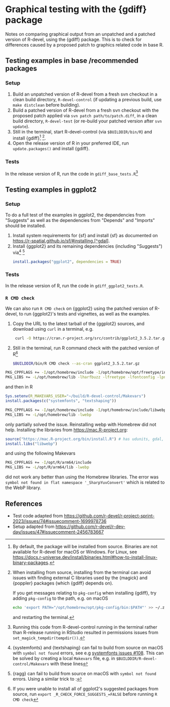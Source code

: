 # Graphical testing with the {gdiff} package

Notes on comparing graphical output from an unpatched and a patched version of 
R-devel, using the {gdiff} package. This is to check for differences caused by 
a proposed patch to graphics related code in base R.

## Testing examples in base /recommended packages

### Setup 

1. Build an unpatched version of R-devel from a fresh svn checkout in a clean 
build directory, `R-devel-control` (if updating a previous build, use 
`make distclean` before building).
2. Build a patched version of R-devel from a fresh svn checkout with the 
proposed patch applied via `svn patch path/to/patch.diff`, in a clean 
build directory, `R-devel-test` (or re-build your patched version after 
`svn update`).
3. Still in the terminal, start R-devel-control (via `$BUILDDIR/bin/R`) and 
install {gdiff}[^binaries] [^pkg-config].
4. Open the release version of R in your preferred IDE, run `update.packages()` 
and install {gdiff}.

[^binaries]: By default, the package will be installed from source. 
Binaries are not available for R-devel for macOS or Windows. 
For Linux, see https://docs.r-universe.dev/install/binaries.html#how-to-install-linux-binary-packages.

[^pkg-config]: When installing from source, installing from the terminal can 
avoid issues with finding external C libraries used by the {magick} and 
{poppler} packages (which {gdiff} depends on).

    If you get messages relating to `pkg-config` when installing {gdiff}, 
    try adding `pkg-config` to the path, e.g. on macOS
    ```sh
    echo 'export PATH="/opt/homebrew/opt/pkg-config/bin:$PATH"' >> ~/.zshrc
    ```
    and restarting the terminal.

### Tests

In the release version of R, run the code in `gdiff_base_tests.R`[^permissions]

[^permissions]: Running this code from R-devel-control running in the terminal 
rather than R-release running in RStudio resulted in permissions issues from 
`set_magick_tempdir(tempdir())`.

## Testing examples in ggplot2

### Setup

To do a full test of the examples in ggplot2, the dependencies from "Suggests" 
as well as the dependencies from "Depends" and "Imports" should be installed.

1. Install system requirements for {sf} and install {sf} as documented on 
https://r-spatial.github.io/sf/#installing.[^gdal].
2. Install {ggplot2} and its remaining dependencies (including "Suggests") 
via[^systemfonts] [^ragg]
    ```r
    install.packages("ggplot2", dependencies = TRUE)
    ```

### Tests

In the release version of R, run the code in `gdiff_ggplot2_tests.R`.

### `R CMD check`

We can also run `R CMD check` on {ggplot2} using the patched version of R-devel, 
to run {ggplot2}'s tests and vignettes, as well as the examples.

1. Copy the URL to the latest tarball of the {ggplot2} sources, and download 
   using `curl` in a terminal, e.g.
   ```sh
    curl -O https://cran.r-project.org/src/contrib/ggplot2_3.5.2.tar.gz
    ```
2. Still in the terminal, run R command check with the patched version of 
R[^suggests]
   ```sh
   $BUILDDIR/bin/R CMD check --as-cran ggplot2_3.5.2.tar.gz
   ```

[^suggests]: If you were unable to install all of ggplot2's suggested packages 
from source, run `export _R_CHECK_FORCE_SUGGESTS_=FALSE` before running
`R CMD check`
[^gdal]: Installing gdal on macOS takes some time!
[^systemfonts]: {systemfonts} and {textshaping} can fail to build from source
on macOS with `symbol not found` errors, see e.g 
[systemfonts issues #108](https://github.com/r-lib/systemfonts/issues/108). 
This can be solved by creating a local `Makevars` file, e.g. in 
`$BUILDDIR/R-devel-control/Makevars` with these lines
```sh
PKG_CPPFLAGS += -I/opt/homebrew/include -I/opt/homebrew/opt/freetype/include/freetype2 -I/opt/homebrew/include/harfbuzz -I/opt/homebrew/include/fribidi
PKG_LIBS += -L/opt/homebrew/lib -lharfbuzz -lfreetype -lfontconfig -lpng16 -lfribidi
```
and then in R
```r
Sys.setenv(R_MAKEVARS_USER="~/build/R-devel-control/Makevars")
install.packages(c("systemfonts", "textshaping"))
```
[^ragg]: {ragg} can fail to build from source on macOS with `symbol not found` 
errors. Using a similar trick to [^systemfonts]:
```sh
PKG_CPPFLAGS += -I/opt/homebrew/include -I/opt/homebrew/include/libwebp
PKG_LIBS += -L/opt/homebrew/lib -lwebp
```
only partially solved the issue. Reinstalling webp with Homebrew did not help.
Installing the libraries from https://mac.R-project.org:
```r
source("https://mac.R-project.org/bin/install.R") # has udunits, gdal, webp, etc
install.libs("libwebp")
```
and using the following Makevars
```sh
PKG_CPPFLAGS += -I/opt/R/arm64/include
PKG_LIBS += -L/opt/R/arm64/lib -lwebp
```
did not work any better than using the Homebrew libraries. The error was 
`symbol not found in flat namespace '_SharpYuvConvert'` which is related to the 
WebP library. 

## References

* Test code adapted from https://github.com/r-devel/r-project-sprint-2023/issues/74#issuecomment-1699978736
* Setup adapted from https://github.com/r-devel/r-dev-day/issues/47#issuecomment-2456783667


